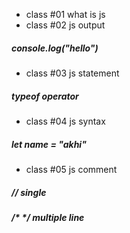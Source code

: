 - class #01 what is js
- class #02 js output
##### console.log("hello")
- class #03 js statement
##### typeof operator
- class #04 js syntax
##### let name = "akhi"
- class #05 js comment
##### // single
##### /* */ multiple line